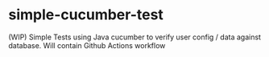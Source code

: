 # simple-cucumber-test
(WIP) Simple Tests using Java cucumber to verify user config / data against database. Will contain Github Actions workflow
